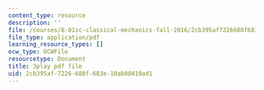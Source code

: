 ```yaml
---
content_type: resource
description: ''
file: /courses/8-01sc-classical-mechanics-fall-2016/2cb395af7226688f683e10ab08419ad1_UE-O9TiKOw0.pdf
file_type: application/pdf
learning_resource_types: []
ocw_type: OCWFile
resourcetype: Document
title: 3play pdf file
uid: 2cb395af-7226-688f-683e-10ab08419ad1
---
```

